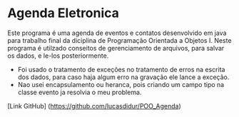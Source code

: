 Agenda Eletronica
==========

Este programa é uma agenda de eventos e contatos desenvolvido em java para trabalho final da diciplina de Programação Orientada a Objetos I.
Neste programa é utilzado conseitos de gerenciamento de arquivos, para salvar os dados, e le-los posteriormente.

* Foi usado o tratamento de exceções no tratamento de erros na escrita dos dados, para caso haja algum erro na gravação ele lance a exceção.
* Nao usei encapsulamento ou heranca, pois criando um campo tipo na classe evento ja resolvia o meu problema.
 

[Link GitHub] (https://github.com/lucasdidur/POO_Agenda)

